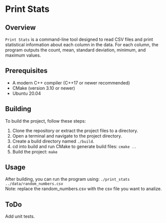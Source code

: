 # Print Stats

## Overview

`Print Stats` is a command-line tool designed to read CSV files and print statistical information about each column in the data. For each column, the program outputs the count, mean, standard deviation, minimum, and maximum values.

## Prerequisites

- A modern C++ compiler (C++17 or newer recommended)
- CMake (version 3.10 or newer)
- Ubuntu 20.04

## Building

To build the project, follow these steps:

1. Clone the repository or extract the project files to a directory.
2. Open a terminal and navigate to the project directory.
3. Create a build directory named `./build`.
4. cd into build and run CMake to generate build files: `cmake ..`
5. Build the project: `make`


## Usage

After building, you can run the program using: `./print_stats ../data/random_numbers.csv`<br>
Note: replace the random_numbers.csv with the csv file you want to analize.

## ToDo

Add unit tests.